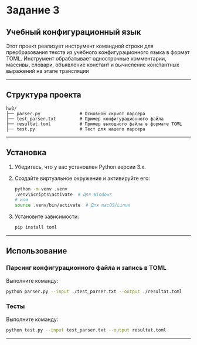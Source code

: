 # Задание 3  
## Учебный конфигурационный язык

Этот проект реализует инструмент командной строки для преобразования текста из учебного конфигурационного языка в формат TOML. Инструмент обрабатывает однострочные комментарии, массивы, словари, объявление констант и вычисление константных выражений на этапе трансляции  

---

## Структура проекта  

```
hw3/  
├── parser.py               # Основной скрипт парсера  
├── test_parser.txt         # Пример конфигурационного файла  
├── resultat.toml           # Пример выходного файла в формате TOML  
├── test.py                 # Тест для нашего парсера
```

---

## Установка  

1. Убедитесь, что у вас установлен Python версии 3.x.  
2. Создайте виртуальное окружение и активируйте его:  

   ```bash
   python -m venv .venv  
   .venv\Scripts\activate  # Для Windows  
   # или  
   source .venv/bin/activate  # Для macOS/Linux  
   ```  

3. Установите зависимости:  

   ```bash
   pip install toml  
   ```  

---

## Использование  

### Парсинг конфигурационного файла и запись в TOML  

Выполните команду:  

```bash
python parser.py --input ./test_parser.txt --output ./resultat.toml   
```  

### Тесты  

Выполните команду:  

```bash
python test.py --input test_parser.txt --output resultat.toml 
```  

---




